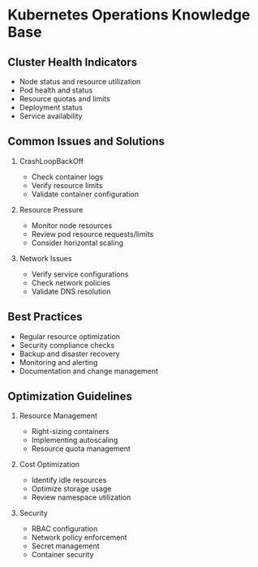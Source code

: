 # Kubernetes Operations Knowledge Base

## Cluster Health Indicators
- Node status and resource utilization
- Pod health and status
- Resource quotas and limits
- Deployment status
- Service availability

## Common Issues and Solutions
1. CrashLoopBackOff
   - Check container logs
   - Verify resource limits
   - Validate container configuration

2. Resource Pressure
   - Monitor node resources
   - Review pod resource requests/limits
   - Consider horizontal scaling

3. Network Issues
   - Verify service configurations
   - Check network policies
   - Validate DNS resolution

## Best Practices
- Regular resource optimization
- Security compliance checks
- Backup and disaster recovery
- Monitoring and alerting
- Documentation and change management

## Optimization Guidelines
1. Resource Management
   - Right-sizing containers
   - Implementing autoscaling
   - Resource quota management

2. Cost Optimization
   - Identify idle resources
   - Optimize storage usage
   - Review namespace utilization

3. Security
   - RBAC configuration
   - Network policy enforcement
   - Secret management
   - Container security 